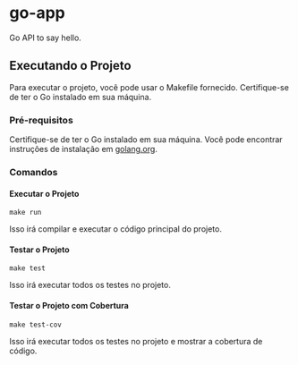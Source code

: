 # go-app
Go API to say hello.

## Executando o Projeto

Para executar o projeto, você pode usar o Makefile fornecido. Certifique-se de ter o Go instalado em sua máquina.

### Pré-requisitos

Certifique-se de ter o Go instalado em sua máquina. Você pode encontrar instruções de instalação em [golang.org](https://golang.org/doc/install).

### Comandos

#### Executar o Projeto

```shell
make run
```
Isso irá compilar e executar o código principal do projeto.

#### Testar o Projeto

```shell
make test
```
Isso irá executar todos os testes no projeto.

#### Testar o Projeto com Cobertura
```shell
make test-cov
```
Isso irá executar todos os testes no projeto e mostrar a cobertura de código.
